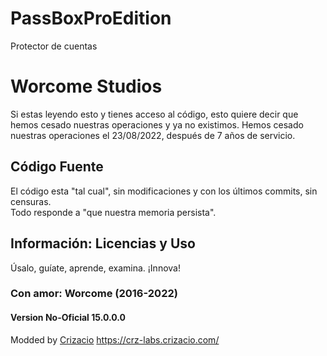 # PassBoxProEdition
Protector de cuentas

# Worcome Studios
Si estas leyendo esto y tienes acceso al código, esto quiere decir que hemos cesado nuestras operaciones y ya no existimos.
Hemos cesado nuestras operaciones el 23/08/2022, después de 7 años de servicio.  

## Código Fuente
El código esta "tal cual", sin modificaciones y con los últimos commits, sin censuras.  
Todo responde a "que nuestra memoria persista".

## Información: Licencias y Uso
Úsalo, guíate, aprende, examina. ¡Innova!

### Con amor: Worcome (2016-2022)

#### Version No-Oficial 15.0.0.0
Modded by [Crizacio](https://crizacio.com/)
https://crz-labs.crizacio.com/